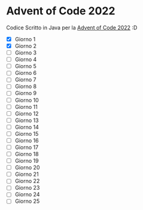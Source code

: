 # Advent of Code 2022

Codice Scritto in Java per la [Advent of Code 2022](https://adventofcode.com) :D

- [x] Giorno 1
- [x] Giorno 2
- [ ] Giorno 3
- [ ] Giorno 4
- [ ] Giorno 5
- [ ] Giorno 6
- [ ] Giorno 7
- [ ] Giorno 8
- [ ] Giorno 9
- [ ] Giorno 10
- [ ] Giorno 11
- [ ] Giorno 12
- [ ] Giorno 13
- [ ] Giorno 14
- [ ] Giorno 15
- [ ] Giorno 16
- [ ] Giorno 17
- [ ] Giorno 18
- [ ] Giorno 19
- [ ] Giorno 20
- [ ] Giorno 21
- [ ] Giorno 22
- [ ] Giorno 23
- [ ] Giorno 24
- [ ] Giorno 25
